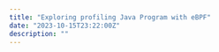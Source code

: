 ```yaml
---
title: "Exploring profiling Java Program with eBPF"
date: "2023-10-15T23:22:00Z"
description: ""
---
```


